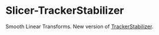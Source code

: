 # Slicer-TrackerStabilizer
Smooth Linear Transforms. New version of [TrackerStabilizer](https://github.com/lchauvin/TrackerStabilizer).
